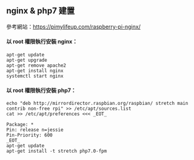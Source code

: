 nginx & php7 建置
---

參考網站：https://pimylifeup.com/raspberry-pi-nginx/

#### 以 root 權限執行安裝 nginx：
````
apt-get update
apt-get upgrade
apt-get remove apache2
apt-get install nginx
systemctl start nginx
````

#### 以 root 權限執行安裝 php7：
````
echo "deb http://mirrordirector.raspbian.org/raspbian/ stretch main contrib non-free rpi" >> /etc/apt/sources.list
cat >> /etc/apt/preferences <<< _EOT_

Package: *
Pin: release n=jessie
Pin-Priority: 600
_EOT_
apt-get update
apt-get install -t stretch php7.0-fpm
````
